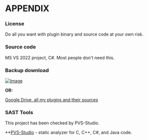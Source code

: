 # APPENDIX

### License

Do all you want with plugin binary and source code at your own risk.

### Source code

MS VS 2022 project, C#. Most people don't need this.&nbsp;

### Backup download

[![Image](https://a.fsdn.com/con/app/sf-download-button)](<https://sourceforge.net/projects/tag-tools/files/latest/download> "target=\"\_blank\"")

**OR:**

[Google Drive, all my plugins and their sources](https://drive.google.com/drive/folders/0B-D1MoIY406HMzlJVWprYXF1Q0k?usp=sharing "target=\"\_blank\"")

### SAST Tools

This project has been checked by PVS-Studio.

**[PVS-Studio](https://pvs-studio.ru/ru/pvs-studio/?utm\_source=website\&utm\_medium=github\&utm\_campaign=open\_source "target=\"\_blank\"") - static analyzer for C, C++, C#, and Java code.
